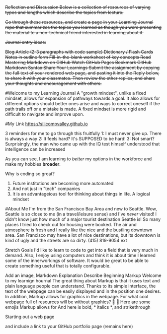 ~~Reflection and Discussion Below is a collection of resources of varying types and lengths which describe the topics from lecture.~~

~~Go through these resources, and create a page in your Learning Journal repo that summarizes the topics you learned as though you were presenting the material to a non-technical friend interested in learning about it.~~

~~Journal entry ideas:~~

~~Blog Article (2-3 paragraphs with code sample) Dictionary / Flash Cards Notes in outline form Fill-in-the-blank worksheet of key concepts Read Mastering Markdown on GitHub Watch GitHub Pages Bookmark GitHub Markdown Syntax Share Your Learnings Submit the assignment by copying the full text of your rendered web page, and pasting it into the Reply below, to share it with your classmates. Then review the other replies, and share your thoughts and encouragement with others.~~






#Welcome to my Learning Journal
A "growth mindset", unlike a fixed mindset, allows for expansion of pathways towards a goal. It also allows for different options should better ones arise and ways to correct oneself if the path trails off or a mistake is made. A fixed mindset is more rigid and difficult to navigate and improve upon.

#My Link
https://silicompvalley.github.io

3 reminders for me to go through this fruitfully 1: I must never give up. There is always a way 2: It feels hard? It's SUPPOSED to be hard! 3: Not smart? Surprisingly, the man who came up with the IQ test himself understood that intelligence can be increased

As you can see, I am learning to *better* my options in the workforce and make my hobbies **broader**.

Why is coding so great?
1. Future institutions are becoming more automated
  1. And not just in "tech" companies
2. It is an advantageious tool for thinking about things in life. A logical mindset

#About Me
I'm from the San Francisco Bay Area and new to Seattle. Wow, Seattle is so close to me (in a travel/leisure sense) and I've *never* visited! I didn't know just how much of a major tourist destination Seattle is! So many places I tried to check out for housing were booked. The air and atmosphere is fresh and I really like the nice and the bustling downtown area. San Francisco may have a lot of nice destinations, but its downtown is kind of ugly and the streets are so dirty.
(415) 819-9054   ext




Stretch Goals
I'd like to learn to code to get into a field that is very much in demand. Also, I enjoy using computers and think it is about time I learned some of the innerworkings of software. It would be great to be able to create something useful that is totally configurable.

Add an image,
Markdown Explanation Describe Beginning Markup
Welcome to my learnign hournal The great thing about Markup is that it uses text and plain language people can understand. Thanks to its simple interface, the text of the webpage can be easily displayed and in the position one desires. In addition, Markup allows for graphics in the webpage. For what cool webpage full of resources will be without graphics? 🐇 🐃 Here are some emojis Markup allows for And here is bold, * italics *, and strikethrough

Starting out a web page

and include a link to your GitHub portfolio page (remains here)
